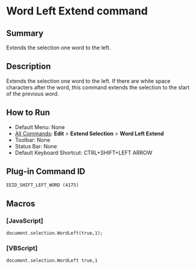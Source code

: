 # Word Left Extend command

## Summary

Extends the selection one word to the left.

## Description

Extends the selection one word to the left. If there are white space
characters
after the word, this command extends the selection to the start of the
previous word.

## How to Run

- Default Menu: None
- [All Commands](../tools/all_commands): **Edit** \> **Extend Selection**
\> **Word Left Extend**
- Toolbar: None
- Status Bar: None
- Default Keyboard Shortcut: CTRL+SHIFT+LEFT ARROW

## Plug-in Command ID

```
EEID_SHIFT_LEFT_WORD (4175)```

## Macros

### \[JavaScript\]

```
document.selection.WordLeft(true,1);
```

### \[VBScript\]

```
document.selection.WordLeft true,1
```
